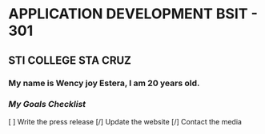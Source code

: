 # **APPLICATION DEVELOPMENT BSIT - 301**
## **STI COLLEGE STA CRUZ**
### My name is Wency joy Estera, I am 20 years old.
### *My Goals Checklist*
[ ] Write the press release
[/] Update the website
[/] Contact the media
